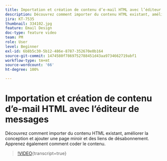 ```yaml
---
title: Importation et création de contenu d’e-mail HTML avec l’éditeur de messages
description: Découvrez comment importer du contenu HTML existant, améliorer la conception et ajouter une page miroir et des liens de désabonnement. Apprenez également comment coder le contenu.
jira: KT-7535
thumbnail: 334102.jpg
feature: Email Design
doc-type: feature video
team: PM
role: User
level: Beginner
exl-id: 6b8b5c30-5b12-486e-8787-352670e0b164
source-git-commit: 1474580f7869752788451d43aa9734662719abf1
workflow-type: tm+mt
source-wordcount: '66'
ht-degree: 100%

---
```


# Importation et création de contenu d’e-mail HTML avec l’éditeur de messages

Découvrez comment importer du contenu HTML existant, améliorer la conception et ajouter une page miroir et des liens de désabonnement. Apprenez également comment coder le contenu.

>[!VIDEO](https://video.tv.adobe.com/v/3430267?quality=12&learn=on&captions=fre_fr){transcript=true}


